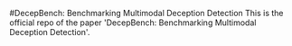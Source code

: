 #DecepBench: Benchmarking Multimodal Deception Detection
This is the official repo of the paper 'DecepBench: Benchmarking Multimodal Deception Detection'.
